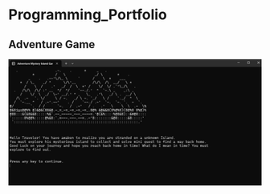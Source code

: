# Programming_Portfolio

## Adventure Game
![Adventure game.png](https://github.com/Bryanna7/programming_portfolio/blob/main/image/Adventure%20game.png?raw=true)

